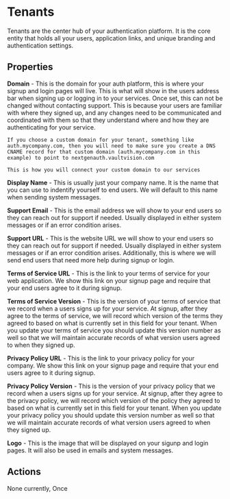 Tenants
========

Tenants are the center hub of your authentication platform. It is the core entity that holds all your users, application links, and unique branding and authentication settings.

## Properties

**Domain** - This is the domain for your auth platform, this is where your signup and login pages will live. This is what will show in the users address bar when signing up or logging in to your services.  Once set, this can not be changed without contacting support.  This is because your users are familiar with where they signed up, and any changes need to be communicated and coordinated with them so that they understand where and how they are authenticating for your service.

```{note} Custom Domains
If you choose a custom domain for your tenant, something like auth.mycompany.com, then you will need to make sure you create a DNS CNAME record for that custom domain (auth.mycompany.com in this example) to point to nextgenauth.vaultvision.com

This is how you will connect your custom domain to our services
```

**Display Name** - This is usually just your company name. It is the name that you can use to indentify yourself to end users.  We will default to this name when sending system messages.

**Support Email** - This is the email address we will show to your end users so they can reach out for support if needed.  Usually displayed in either system messages or if an error condition arises.

**Support URL** - This is the website URL we will show to your end users so they can reach out for support if needed.  Usually displayed in either system messages or if an error condition arises.  Additionally, this is where we will send end users that need more help during signup or login.

**Terms of Service URL** - This is the link to your terms of service for your web application.  We show this link on your signup page and require that your end users agree to it during signup.

**Terms of Service Version** - This is the version of your terms of service that we record when a users signs up for your service.  At signup, after they agree to the terms of service, we will record which version of the terms they agreed to based on what is currently set in this field for your tenant.  When you update your terms of service you should update this version number as well so that we will maintain accurate records of what version users agreed to when they signed up.

**Privacy Policy URL** - This is the link to your privacy policy for your company.  We show this link on your signup page and require that your end users agree to it during signup.

**Privacy Policy Version** - This is the version of your privacy policy that we record when a users signs up for your service.  At signup, after they agree to the privacy policy, we will record which version of the policy they agreed to based on what is currently set in this field for your tenant.  When you update your privacy policy you should update this version number as well so that we will maintain accurate records of what version users agreed to when they signed up.

**Logo** - This is the image that will be displayed on your sigunp and login pages.  It will also be used in emails and system messages.

## Actions

None currently, Once